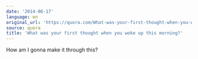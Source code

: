 ```yaml
---
date: '2014-06-17'
language: en
original_url: 'https://quora.com/What-was-your-first-thought-when-you-woke-up-this-morning/answer/Clément-Renaud'
source: quora
title: 'What was your first thought when you woke up this morning?'
---
```


How am I gonna make it through this?
